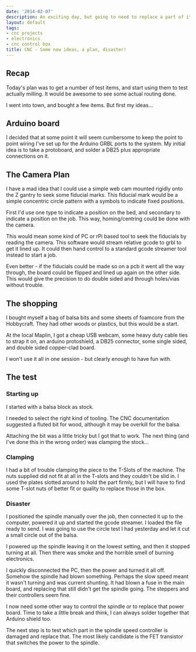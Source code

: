 ```yaml
---
date: '2014-02-07'
description: An exciting day, but going to need to replace a part of it
layout: default
tags:
- cnc projects
- electronics
- cnc control box
title: CNC - Some new ideas, a plan, disaster!
---
```

## Recap

Today's plan was to get a number of test items, and start using them to test actually milling.
It would be awesome to see some actual routing done.

I went into town, and bought a few items. But first my ideas...

## Arduino board

I decided that at some point it will seem cumbersome to keep the point to point wiring I've set up for the Arduino GRBL ports to the system.
My initial idea is to take a protoboard, and solder a DB25 plus appropriate connections on it.

## The Camera Plan

I have a mad idea that I could use a simple web cam mounted rigidly onto the Z gantry to seek some fiducial marks. This fiducial mark would be a simple concentric circle pattern with a symbols to indicate fixed positions.

First I'd use one type to indicate a position on the bed, and secondary to indicate a position on the job.
This way, homing/centring could be done with the camera.

This would mean some kind of PC or rPi based tool to seek the fiducials by reading the camera.
This software would stream relative gcode to grbl to get it lined up.
It could then hand control to a standard gcode streamer tool instead to start a job.

Even better - if the fiducials could be made so on a pcb it went all the way through, the board could be flipped and lined up again on the other side.
This would give the precision to do double sided and through holes/vias without trouble.

## The shopping

I bought myself a bag of balsa bits and some sheets of foamcore from the Hobbycraft.
They had other woods or plastics, but this would be a start.

At the local Maplin, I got a cheap USB webcam, some heavy duty cable ties to strap it on, an arduino protoshield, a DB25 connector, some single sided, and double sided copper-clad board.

I won't use it all in one session - but clearly enough to have fun with.

## The test

### Starting up

I started with a balsa block as stock.

I needed to select the right kind of tooling.
The CNC documentation suggested a fluted bit for wood, although it may be overkill for the balsa.

Attaching the bit was a little tricky but I got that to work.
The next thing (and I've done this in the wrong order) was clamping the stock...

### Clamping

I had a bit of trouble clamping the piece to the T-Slots of the machine.
The nuts supplied did not fit at all in the T-slots and they couldn't be slid in.
I used the plates slotted around to hold the part firmly, but I will have to find some T-slot nuts of better fit or quality to replace those in the box.

### Disaster

I positioned the spindle manually over the job, then connected it up to the computer, powered it up and started the gcode streamer.
I loaded the file ready to send.
I was going to use the circle test I had yesterday and let it cut a small circle out of the balsa.

I powered up the spindle leaving it on the lowest setting, and then it stopped turning at all.
Then there was smoke and the horrible smell of burning electronics.

I quickly disconnected the PC, then the power and turned it all off.
Somehow the spindle had blown something. Perhaps the slow speed meant it wasn't turning and was current shunting.
It had blown a fuse in the main board, and replacing that still didn't get the spindle going.
The steppers and their controllers seem fine.

I now need some other way to control the spindle or to replace that power board.
Time to take a little break and think, I can always solder together that Arduino shield too.

The next step is to test which part in the spindle speed controller is damaged and replace that.
The most likely candidate is the FET transistor that switches the power to the spindle.
